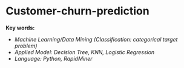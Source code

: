 # Customer-churn-prediction
**Key words:**

+ _Machine Learning/Data Mining (Classification: categorical target problem)_
+ _Applied Model: Decision Tree, KNN, Logistic Regression_
+ _Language: Python, RapidMiner_
